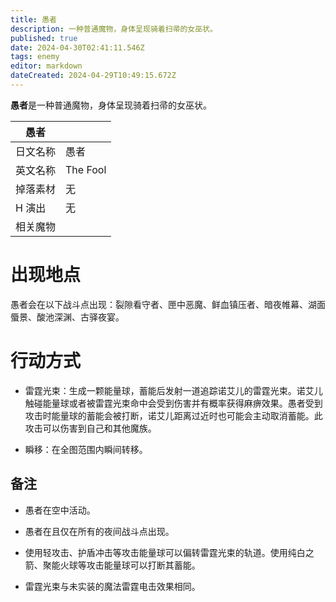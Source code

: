 ```yaml
---
title: 愚者
description: 一种普通魔物，身体呈现骑着扫帚的女巫状。
published: true
date: 2024-04-30T02:41:11.546Z
tags: enemy
editor: markdown
dateCreated: 2024-04-29T10:49:15.672Z
---
```


**愚者**是一种普通魔物，身体呈现骑着扫帚的女巫状。

<!-- 在这里放置图像 -->

| 愚者 ||
| - | - |
| 日文名称 | <span lang="ja">愚者</span> |
| 英文名称 | The Fool |
| 掉落素材 | 无 |
| H 演出 | 无 |
| 相关魔物 |  |

# 出现地点

愚者会在以下战斗点出现：裂隙看守者、匣中恶魔、鲜血镇压者、暗夜帷幕、湖面蜃景、酸池深渊、古驿夜宴。

# 行动方式

- 雷霆光束：生成一颗能量球，蓄能后发射一道追踪诺艾儿的雷霆光束。诺艾儿触碰能量球或者被雷霆光束命中会受到伤害并有概率获得麻痹效果。愚者受到攻击时能量球的蓄能会被打断，诺艾儿距离过近时也可能会主动取消蓄能。此攻击可以伤害到自己和其他魔族。

- 瞬移：在全图范围内瞬间转移。

## 备注

- 愚者在空中活动。

- 愚者在且仅在所有的夜间战斗点出现。

- 使用轻攻击、护盾冲击等攻击能量球可以偏转雷霆光束的轨道。使用纯白之箭、聚能火球等攻击能量球可以打断其蓄能。

- 雷霆光束与未实装的魔法雷霆电击效果相同。
